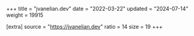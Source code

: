 +++
title = "jvanelian.dev"
date = "2022-03-22"
updated = "2024-07-14"
weight = 19915

[extra]
source = "https://jvanelian.dev"
ratio = 14
size = 19
+++
